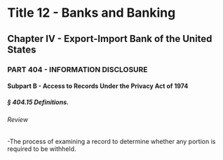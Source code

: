 
# Title 12 - Banks and Banking
## Chapter IV - Export-Import Bank of the United States
### PART 404 - INFORMATION DISCLOSURE
#### Subpart B - Access to Records Under the Privacy Act of 1974
##### § 404.15 Definitions.
###### Review

-The process of examining a record to determine whether any portion is required to be withheld.
